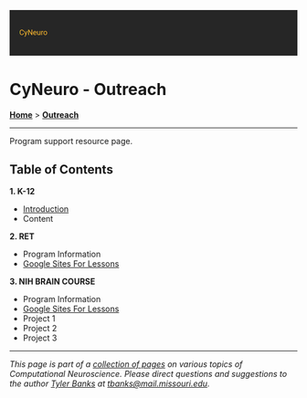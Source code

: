 ![](/images/cyneurologo2.png)

# CyNeuro - Outreach

[**Home**](/) > [**Outreach**](./)

---
Program support resource page.

## Table of Contents

**1. K-12** 

* [Introduction](/research/introduction)
* Content

**2. RET**

* Program Information
* [Google Sites For Lessons](/outreach/googlesites)

**3. NIH BRAIN COURSE**

* Program Information
* [Google Sites For Lessons](/outreach/googlesites)
* Project 1
* Project 2
* Project 3
---
*This page is part of a [collection of pages](/) on various topics of Computational Neuroscience. Please direct questions and suggestions to the author [Tyler Banks](https://tylerbanks.net) at [tbanks@mail.missouri.edu](mailto:tbanks@mail.missouri.edu).*
